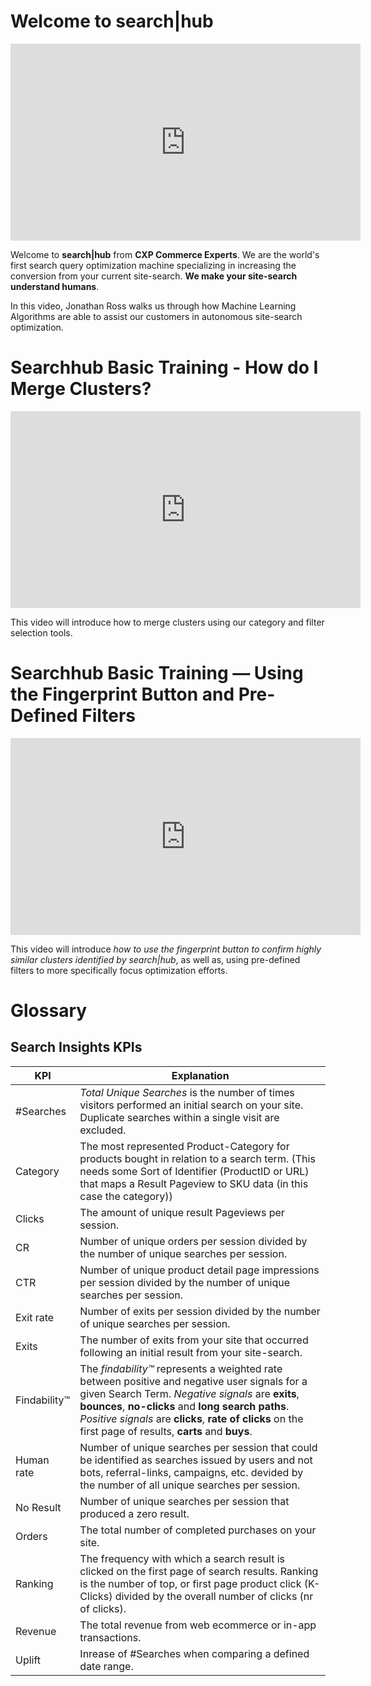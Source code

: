 # Welcome to search|hub

<iframe width="560" height="315" src="https://www.youtube-nocookie.com/embed/yiPe1gTCtbs" frameborder="0" allow="accelerometer; autoplay; clipboard-write; encrypted-media; gyroscope; picture-in-picture" allowfullscreen></iframe>

Welcome to __search|hub__ from __CXP Commerce Experts__. 
We are the world's first search query optimization machine specializing in increasing the conversion from your current site-search. __We make your site-search understand humans__.

In this video, Jonathan Ross walks us through how Machine Learning Algorithms are able to assist our customers in autonomous site-search optimization.


# Searchhub Basic Training - How do I Merge Clusters?
<iframe width="560" height="315" src="https://www.youtube-nocookie.com/embed/3sKhtLw-1Ic" frameborder="0" allow="accelerometer; autoplay; clipboard-write; encrypted-media; gyroscope; picture-in-picture" allowfullscreen></iframe>

This video will introduce how to merge clusters using our category and filter selection tools.




# Searchhub Basic Training — Using the Fingerprint Button and Pre-Defined Filters
<iframe width="560" height="315" src="https://www.youtube-nocookie.com/embed/W_FzhKrHeyk" frameborder="0" allow="accelerometer; autoplay; clipboard-write; encrypted-media; gyroscope; picture-in-picture" allowfullscreen></iframe>

This video will introduce _how to use the fingerprint button to confirm highly similar clusters identified by search|hub_, as well as, using pre-defined filters to more specifically focus optimization efforts. 

# Glossary  
## Search Insights KPIs  
|KPI |Explanation |  
|--|--|  
|#Searches |*Total Unique Searches* is the number of times visitors performed an initial search on your site. Duplicate searches within a single visit are excluded.|  
|Category |The most represented Product-Category for products bought in relation to a search term. (This needs some Sort of Identifier (ProductID or URL) that maps a Result Pageview to SKU data (in this case the category))|
|Clicks |The amount of unique result Pageviews per session.|  
|CR |Number of unique orders per session divided by the number of unique searches per session.|  
|CTR |Number of unique product detail page impressions per session divided by the number of unique searches per session.|  
|Exit rate |Number of exits per session divided by the number of unique searches per session.|  
|Exits |The number of exits from your site that occurred following an initial result from your site-search.|  
|Findability™ |The *findability™* represents a weighted rate between positive and negative user signals for a given Search Term. *Negative signals* are **exits**, **bounces**, **no-clicks** and **long search paths**. *Positive signals* are **clicks**, **rate of clicks** on the first page of results, **carts** and **buys**.|  
|Human rate |Number of unique searches per session that could be identified as searches issued by users and not bots, referral-links, campaigns, etc. devided by the number of all unique searches per session.|  
|No Result |Number of unique searches per session that produced a zero result.|  
|Orders |The total number of completed purchases on your site.|  
|Ranking |The frequency with which a search result is clicked on the first page of search results. Ranking is the number of top, or first page product click (K-Clicks) divided by the overall number of clicks (nr of clicks).|
|Revenue |The total revenue from web ecommerce or in-app transactions.|  
|Uplift|Inrease of #Searches when comparing a defined date range.|  
